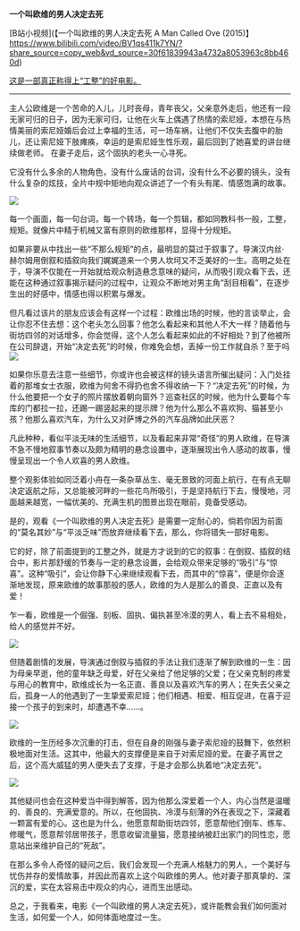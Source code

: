 **一个叫欧维的男人决定去死**

[B站小视频](【一个叫欧维的男人决定去死 A Man Called Ove (2015)】 https://www.bilibili.com/video/BV1qs411k7YN/?share_source=copy_web&vd_source=30f61839943a4732a8053963c8bb460d)

<u>这是一部真正称得上“工整”的好电影。</u>

---

主人公欧维是一个苦命的人儿，儿时丧母，青年丧父，父亲意外走后，他还有一段无家可归的日子，因为无家可归，让他在火车上偶遇了热情的索尼娅，本想在与热情美丽的索尼娅婚后会过上幸福的生活，可一场车祸，让他们不仅失去腹中的胎儿，还让索尼娅下肢瘫痪，幸运的是索尼娅生性乐观，最后回到了她喜爱的讲台继续做老师。 在妻子走后，这个固执的老头一心寻死。

它没有什么多余的人物角色，没有什么废话的台词，没有什么不必要的镜头，没有什么复杂的炫技，全片中规中矩地向观众讲述了一个有头有尾、情感饱满的故事。

![](https://picx.zhimg.com/80/v2-6f19722c48ee50bc633e8805fabf71b6_720w.webp?source=1940ef5c)

每一个画面，每一句台词，每一个转场，每一个剪辑，都如同教科书一般，工整，规矩。就像片中精于机械又富有原则的欧维那样，显得十分规矩。

如果非要从中找出一些“不那么规矩”的点，最明显的莫过于叙事了。导演汉内丝·赫尔姆用倒叙和插叙向我们娓娓道来一个男人坎坷又不乏美好的一生。高明之处在于，导演不仅能在一开始就给观众制造悬念意味的疑问，从而吸引观众看下去，还能在这种通过叙事揭示疑问的过程中，让观众不断地对男主角“刮目相看”，在逐步生出的好感中，情感也得以积累与爆发。

但凡看过该片的朋友应该会有这样一个过程：欧维出场的时候，他的言谈举止，会让你忍不住去想：这个老头怎么回事？他怎么看起来和其他人不大一样？随着他与街坊四邻的对话增多，你会觉得，这个人怎么看起来如此的不好相处？到了他被所在公司辞退，开始“决定去死”的时候，你难免会想，丢掉一份工作就自杀？至于吗![](https://picx.zhimg.com/v2-131f414b1fcbc0a3dab5dfcc74b0571e_r.jpg?source=1940ef5c)

如果你乐意去注意一些细节，你或许也会被这样的镜头语言所催出疑问：入门处挂着的那堆女士衣服，欧维为何舍不得扔也舍不得收纳一下？“决定去死”的时候，为什么他要把一个女子的照片摆放着朝向窗外？巡查社区的时候，他为什么要每个车库的门都拉一拉，还踢一踢竖起来的提示牌？他为什么那么不喜欢狗、猫甚至小孩？他那么喜欢汽车，为什么又对萨博之外的汽车品牌如此厌恶？

凡此种种，看似平淡无味的生活细节，以及看起来非常“奇怪”的男人欧维，在导演不急不慢地叙事节奏以及颇为精明的悬念设置中，逐渐展现出令人感动的故事，慢慢呈现出一个令人欢喜的男人欧维。

整个观影体验如同泛着小舟在一条杂草丛生、毫无景致的河面上航行，在有点无聊决定返航之际，又总能被河畔的一些花鸟所吸引，于是坚持航行下去，慢慢地，河面越来越宽，一幅优美的、充满生机的图景出现在眼前，竟备受感动。

是的，观看《一个叫欧维的男人决定去死》是需要一定耐心的，倘若你因为前面的“莫名其妙”与“平淡乏味”而放弃继续看下去，那么，你将错失一部好电影。

它的好，除了前面提到的工整之外，就是方才说到的它的叙事：在倒叙、插叙的结合中，影片那舒缓的节奏与一定的悬念设置，会给观众带来足够的“吸引”与“惊喜”。这种“吸引”，会让你静下心来继续观看下去，而其中的“惊喜”，便是你会逐渐地发现，原来欧维的故事那般的感人，欧维的为人是那么的善良、正直以及有爱！

乍一看，欧维是一个倔强、刻板、固执、偏执甚至冷漠的男人，看上去不易相处，给人的感觉并不好。

![](https://picx.zhimg.com/80/dbb9f0497776adaba3b61a998dbc802f_720w.webp?source=1940ef5c)

但随着剧情的发展，导演通过倒叙与插叙的手法让我们逐渐了解到欧维的一生：因为母亲早逝，他的童年缺乏母爱，好在父亲给了他足够的父爱；在父亲克制的疼爱与用心的教育中，欧维成长为一名正直、善良以及喜欢汽车的男人；在失去父亲之后，孤身一人的他遇到了一生挚爱索尼娅；他们相遇、相爱、相互促进，在喜于迎接一个孩子的到来时，却遭遇不幸......。

![](https://picx.zhimg.com/1a38158191c570d34c8ed355e17de006_r.jpg?source=1940ef5c)

欧维的一生历经多次沉重的打击，但在自身的刚强与妻子索尼娅的鼓舞下，依然积极地面对生活。这其中，他最大的支撑便是来自于对索尼娅的爱。在妻子离世之后，这个高大威猛的男人便失去了支撑，于是才会那么执着地“决定去死”。

![](https://pic1.zhimg.com/v2-f2a9ef57d1313b046a79e45287cbbdfe_r.jpg?source=1940ef5c)

其他疑问也会在这种爱当中得到解答，因为他那么深爱着一个人，内心当然是温暖的、善良的、充满爱意的。所以，在他固执、冷漠与刻薄的外在表现之下，深藏着一颗富有爱的心。这也是为什么，他愿意帮助街坊四邻，愿意帮他们倒车、练车、修暖气，愿意帮邻居带孩子，愿意收留流量猫，愿意接纳被赶出家门的同性恋，愿意站出来维护自己的“死敌”。

在那么多令人奇怪的疑问之后，我们会发现一个充满人格魅力的男人，一个美好与忧伤并存的爱情故事，并因此而喜欢上这个叫欧维的男人。他对妻子那真挚的、深沉的爱，实在太容易击中观众的内心，进而生出感动。

总之，于我看来，电影《一个叫欧维的男人决定去死》，或许能教会我们如何面对生活，如何爱一个人，如何体面地度过一生。
